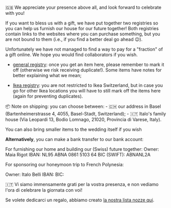 <link rel="stylesheet" type="text/css" href="style.css">

🇬🇧
We appreciate your presence above all, and look forward to celebrate with you!

If you want to bless us with a gift, we have put together two registries so you can help us furnish our house for our future together! Both registries contain links to the websites where you can purchase something, but you are not bound to them (i.e., if you find a better deal go ahead 😉). 

Unfortunately we have not managed to find a way to pay for a "fraction" of a gift online. We hope you would find collaborators if you wish.

- [general registry](https://www.myregistry.com/giftlist/maia-italo-2025): once you get an item here, please remember to mark it off (otherwise we risk receiving duplicate!). Some items have notes for better explaining what we mean;

- [Ikea registry](https://www.ikea.com/ch/en/gift-registry/guest/?id=93c31c66-dbeb-411c-b8e1-9f4b9b4c8902): you are not restricted to Ikea Switzerland, but in case you go for other Ikea locations you will have to still mark off the items here (again for preventing duplicates).

📦 Note on shipping: you can choose between:
    - 🇨🇭 our address in Basel (Bartenheimerstrasse 4, 4055, Basel-Stadt, Switzerland);
    - 🇮🇹 Italo's family house (Via Leopardi 13, Bodio Lomnago, 21020, Provincia di Varese, Italy). 

You can also bring smaller items to the wedding itself if you wish


**Alternatively**, you can make a bank transfer to  our bank account:

For furnishing our home and building our (Swiss) future together:
Owner: Maia Rigot
IBAN: NL95 ABNA 0861 5103 64
BIC (SWIFT): ABNANL2A

For sponsoring our honeymoon trip to French Polynesia:

Owner: Italo Belli
IBAN: 
BIC:


🇮🇹 Vi siamo immensamente grati per la vostra presenza, e non vediamo l'ora di celebrare la giornata con voi!

Se volete dedicarci un regalo, abbiamo creato [la nostra lista nozze qui]().